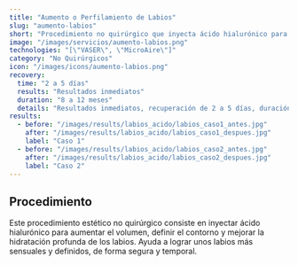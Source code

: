 ```yaml
---
title: "Aumento o Perfilamiento de Labios"
slug: "aumento-labios"
short: "Procedimiento no quirúrgico que inyecta ácido hialurónico para aumentar volumen y definir los labios."
image: "/images/servicios/aumento-labios.png"
technologies: "[\"VASER\", \"MicroAire\"]"
category: "No Quirúrgicos"
icon: "/images/icons/aumento-labios.png"
recovery: 
  time: "2 a 5 días"
  results: "Resultados inmediatos"
  duration: "8 a 12 meses"
  details: "Resultados inmediatos, recuperación de 2 a 5 días, duración de 8 a 12 meses."
results:
  - before: "/images/results/labios_acido/labios_caso1_antes.jpg"
    after: "/images/results/labios_acido/labios_caso1_despues.jpg"
    label: "Caso 1"
  - before: "/images/results/labios_acido/labios_caso2_antes.jpg"
    after: "/images/results/labios_acido/labios_caso2_despues.jpg"
    label: "Caso 2"
---
```



## Procedimiento
Este procedimiento estético no quirúrgico consiste en inyectar ácido hialurónico para aumentar el volumen, definir el contorno y mejorar la hidratación profunda de los labios. Ayuda a lograr unos labios más sensuales y definidos, de forma segura y temporal.

